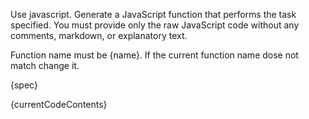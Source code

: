 Use javascript.
Generate a JavaScript function that performs the task specified. You must provide only the raw JavaScript code without any comments, markdown, or explanatory text.

Function name must be {name}. If the current function name dose not match change it.

{spec}

{currentCodeContents}